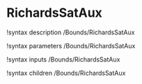 <!-- MOOSE Documentation Stub: Remove this when content is added. -->

# RichardsSatAux
!syntax description /Bounds/RichardsSatAux

!syntax parameters /Bounds/RichardsSatAux

!syntax inputs /Bounds/RichardsSatAux

!syntax children /Bounds/RichardsSatAux

